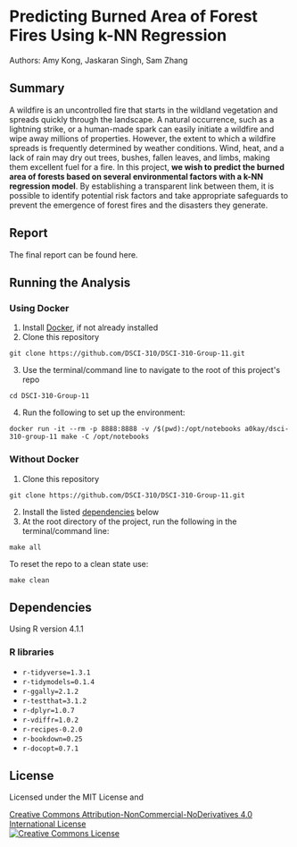 # Predicting Burned Area of Forest Fires Using k-NN Regression

Authors: Amy Kong, Jaskaran Singh, Sam Zhang

## Summary

A wildfire is an uncontrolled fire that starts in the wildland vegetation and spreads quickly through the landscape. A natural occurrence, such as a lightning strike, or a human-made spark can easily initiate a wildfire and wipe away millions of properties. However, the extent to which a wildfire spreads is frequently determined by weather conditions. Wind, heat, and a lack of rain may dry out trees, bushes, fallen leaves, and limbs, making them excellent fuel for a fire. In this project, **we wish to predict the burned area of forests based on several environmental factors with a k-NN regression model**. By establishing a transparent link between them, it is possible to identify potential risk factors and take appropriate safeguards to prevent the emergence of forest fires and the disasters they generate.

## Report
The final report can be found here.

## Running the Analysis
### Using Docker
1. Install [Docker](https://www.docker.com/get-started), if not already installed
2. Clone this repository
```
git clone https://github.com/DSCI-310/DSCI-310-Group-11.git
```
3. Use the terminal/command line to navigate to the root of this project's repo 
```
cd DSCI-310-Group-11
```
4. Run the following to set up the environment:
```
docker run -it --rm -p 8888:8888 -v /$(pwd):/opt/notebooks a0kay/dsci-310-group-11 make -C /opt/notebooks
```

### Without Docker
1. Clone this repository
```
git clone https://github.com/DSCI-310/DSCI-310-Group-11.git
```
2. Install the listed [dependencies](#dependencies) below
3. At the root directory of the project, run the following in the terminal/command line:
```
make all
```

To reset the repo to a clean state use:
```
make clean
```

## Dependencies
Using R version 4.1.1
### R libraries
- `r-tidyverse=1.3.1`
- `r-tidymodels=0.1.4`
- `r-ggally=2.1.2`
- `r-testthat=3.1.2`
- `r-dplyr=1.0.7`
- `r-vdiffr=1.0.2`
- `r-recipes-0.2.0`
- `r-bookdown=0.25`
- `r-docopt=0.7.1`

## License 
Licensed under the MIT License and

<a rel="license" href="http://creativecommons.org/licenses/by-nc-nd/4.0/">Creative Commons Attribution-NonCommercial-NoDerivatives 4.0 International License</a><br />
<a rel="license" href="http://creativecommons.org/licenses/by-nc-nd/4.0/"><img alt="Creative Commons License" style="border-width:0" src="https://i.creativecommons.org/l/by-nc-nd/4.0/88x31.png" /></a><br />
